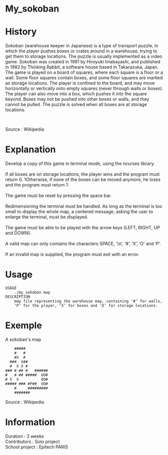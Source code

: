<h1>My_sokoban<h1>

# History

<p> Sokoban (warehouse keeper in Japanese) is a type of transport puzzle, in which
the player pushes boxes or crates around in a warehouse, trying to get them to
storage locations. The puzzle is usually implemented as a video game.
Sokoban was created in 1981 by Hiroyuki Imabayashi, and published in 1982 by
Thinking Rabbit, a software house based in Takarazuka, Japan.<br>
The game is played on a board of squares, where each square is a floor or
a wall. Some floor squares contain boxes, and some floor squares are marked as
storage locations. The player is confined to the board, and may move
horizontally or vertically onto empty squares (never through walls or boxes).
The player can also move into a box, which pushes it into the square beyond.
Boxes may not be pushed into other boxes or walls, and they cannot be pulled.
The puzzle is solved when all boxes are at storage locations.<p><br>
<p>Source : Wikipedia<p>

# Explanation

<p>Develop a copy of this game in terminal mode, using the ncurses library.<br><br>
If all boxes are on storage locations, the player wins and the program must return 0.
1Otherwise, if none of the boxes can be moved anymore, he loses and the program must return 1.<br><br>
The game must be reset by pressing the space bar.<br><br>
Redimensioning the terminal must be handled. As long as the terminal is too small to display the whole
map, a centered message, asking the user to enlarge the terminal, must be displayed.<br><br>
The game must be able to be played with the arrow keys (LEFT, RIGHT, UP and DOWN).<br><br>
A valid map can only contains the characters SPACE, ‘\n’, ‘#’, ‘X’, ‘O’ and ‘P’.<br><br>
If an invalid map is supplied, the program must exit with an error.<p>

# Usage

    USAGE
        ./my_sokoban map
    DESCRIPTION
        map file representing the warehouse map, containing ‘#’ for walls,
        ‘P’ for the player, ‘X’ for boxes and ‘O’ for storage locations.

# Exemple

<p>A sokoban's map<p>

        #####
        #   #
        #X  #
      ###  X##
      #  X X #
    ### # ## #   ######
    #   # ## #####  OO#
    # X  X          OO#
    ##### ### #P##  OO#
        #     #########
        #######

<p>Source : Wikipedia<p>

# Information

<p>Duration : 3 weeks<br>
Contributors : Solo project<br>
School project : Epitech PARIS<p>